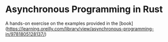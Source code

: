# Asynchronous Programming in Rust
A hands-on exercise on the examples provided in the [book] (https://learning.oreilly.com/library/view/asynchronous-programming-in/9781805128137/)
